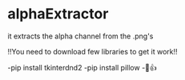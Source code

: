 # alphaExtractor
it extracts the alpha channel from the .png's

!!You need to download few libraries to get it work!!

-pip install tkinterdnd2
-pip install pillow
-🛌👍
